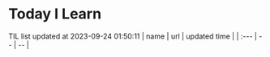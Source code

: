 # Today I Learn 
TIL list updated at 2023-09-24 01:50:11
| name | url | updated time |
| :--- | -- | -- |
